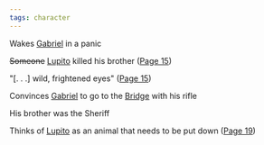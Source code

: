 ```yaml
---
tags: character
---
```

Wakes [Gabriel](</Gabriel and Maria Márez#Gabriel Márez>) in a panic

~~Someone~~ [Lupito](</Lupito>) killed his brother ([Page 15](</BMU.pdf#page=27>))

"\[. . .\] wild, frightened eyes" ([Page 15](</BMU.pdf#page=27>))

Convinces [Gabriel](</Gabriel and Maria Márez#Gabriel Márez>) to go to the [Bridge](</Bridge>) with his rifle

His brother was the Sheriff

Thinks of [Lupito](</Lupito>) as an animal that needs to be put down ([Page 19](</BMU.pdf#page=31>))
